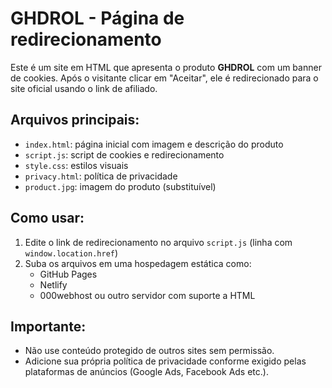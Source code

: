 # GHDROL - Página de redirecionamento

Este é um site em HTML que apresenta o produto **GHDROL** com um banner de cookies.
Após o visitante clicar em "Aceitar", ele é redirecionado para o site oficial usando o link de afiliado.

## Arquivos principais:
- `index.html`: página inicial com imagem e descrição do produto
- `script.js`: script de cookies e redirecionamento
- `style.css`: estilos visuais
- `privacy.html`: política de privacidade
- `product.jpg`: imagem do produto (substituível)

## Como usar:
1. Edite o link de redirecionamento no arquivo `script.js` (linha com `window.location.href`)
2. Suba os arquivos em uma hospedagem estática como:
   - GitHub Pages
   - Netlify
   - 000webhost ou outro servidor com suporte a HTML

## Importante:
- Não use conteúdo protegido de outros sites sem permissão.
- Adicione sua própria política de privacidade conforme exigido pelas plataformas de anúncios (Google Ads, Facebook Ads etc.).
